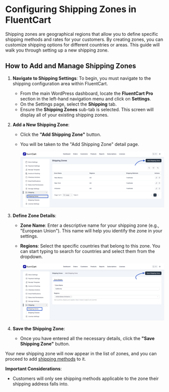 # Configuring Shipping Zones in FluentCart

Shipping zones are geographical regions that allow you to define specific shipping methods and rates for your customers. By creating zones, you can customize shipping options for different countries or areas. This guide will walk you through setting up a new shipping zone.

## How to Add and Manage Shipping Zones

1.  **Navigate to Shipping Settings**:
    To begin, you must navigate to the shipping configuration area within FluentCart.

    * From the main WordPress dashboard, locate the **FluentCart Pro** section in the left-hand navigation menu and click on **Settings**.
    * On the Settings page, select the **Shipping** tab.
    * Ensure the **Shipping Zones** sub-tab is selected. This screen will display all of your existing shipping zones.


2.  **Add a New Shipping Zone**:
    * Click the **"Add Shipping Zone"** button.
    * You will be taken to the "Add Shipping Zone" detail page.

        ![Screenshot of Configuring Shipping Zones](/guide/public/images/shipping/Configuring-Shipping-Zones/FluentCart-Shipping-Category-1.png)


3.  **Define Zone Details**:
    * **Zone Name**: Enter a descriptive name for your shipping zone (e.g., "European Union"). This name will help you identify the zone in your settings.
    * **Regions**: Select the specific countries that belong to this zone. You can start typing to search for countries and select them from the dropdown.

        ![Screenshot of Configuring Shipping Zones](/guide/public/images/shipping/Configuring-Shipping-Zones/FluentCart-Shipping-Category-2.png)


4.  **Save the Shipping Zone**:
    * Once you have entered all the necessary details, click the **"Save Shipping Zone"** button.

Your new shipping zone will now appear in the list of zones, and you can proceed to add [shipping methods](/guide/shipping/setting-up-shipping-methods.md) to it.

**Important Considerations**:
* Customers will only see shipping methods applicable to the zone their shipping address falls into.
<!-- * FluentCart processes zones from top to bottom (most specific to least specific). If a customer's address matches multiple zones, the most specific one will apply. -->
